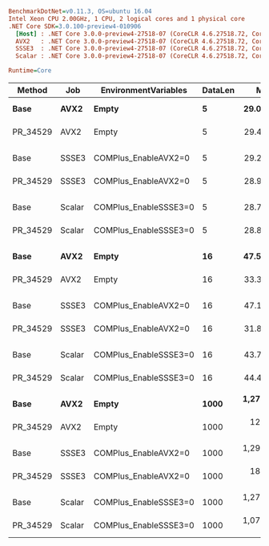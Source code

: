 ``` ini

BenchmarkDotNet=v0.11.3, OS=ubuntu 16.04
Intel Xeon CPU 2.00GHz, 1 CPU, 2 logical cores and 1 physical core
.NET Core SDK=3.0.100-preview4-010906
  [Host] : .NET Core 3.0.0-preview4-27518-07 (CoreCLR 4.6.27518.72, CoreFX 4.7.19.16310), 64bit RyuJIT
  AVX2   : .NET Core 3.0.0-preview4-27518-07 (CoreCLR 4.6.27518.72, CoreFX 4.7.19.16310), 64bit RyuJIT
  SSSE3  : .NET Core 3.0.0-preview4-27518-07 (CoreCLR 4.6.27518.72, CoreFX 4.7.19.16310), 64bit RyuJIT
  Scalar : .NET Core 3.0.0-preview4-27518-07 (CoreCLR 4.6.27518.72, CoreFX 4.7.19.16310), 64bit RyuJIT

Runtime=Core  

```
|   Method |    Job |  EnvironmentVariables | DataLen |        Mean |     Error |    StdDev | Ratio | RatioSD |
|--------- |------- |---------------------- |-------- |------------:|----------:|----------:|------:|--------:|
|     **Base** |   **AVX2** |                 **Empty** |       **5** |    **29.05 ns** | **0.1698 ns** | **0.1588 ns** |  **1.00** |    **0.00** |
| PR_34529 |   AVX2 |                 Empty |       5 |    29.42 ns | 0.1687 ns | 0.1578 ns |  1.01 |    0.01 |
|          |        |                       |         |             |           |           |       |         |
|     Base |  SSSE3 |  COMPlus_EnableAVX2=0 |       5 |    29.23 ns | 0.2020 ns | 0.1791 ns |  1.00 |    0.00 |
| PR_34529 |  SSSE3 |  COMPlus_EnableAVX2=0 |       5 |    28.96 ns | 0.5272 ns | 0.4673 ns |  0.99 |    0.02 |
|          |        |                       |         |             |           |           |       |         |
|     Base | Scalar | COMPlus_EnableSSSE3=0 |       5 |    28.74 ns | 0.1872 ns | 0.1751 ns |  1.00 |    0.00 |
| PR_34529 | Scalar | COMPlus_EnableSSSE3=0 |       5 |    28.89 ns | 0.2520 ns | 0.2104 ns |  1.00 |    0.01 |
|          |        |                       |         |             |           |           |       |         |
|     **Base** |   **AVX2** |                 **Empty** |      **16** |    **47.59 ns** | **0.3296 ns** | **0.3083 ns** |  **1.00** |    **0.00** |
| PR_34529 |   AVX2 |                 Empty |      16 |    33.37 ns | 0.6593 ns | 0.6167 ns |  0.70 |    0.01 |
|          |        |                       |         |             |           |           |       |         |
|     Base |  SSSE3 |  COMPlus_EnableAVX2=0 |      16 |    47.18 ns | 0.2378 ns | 0.2108 ns |  1.00 |    0.00 |
| PR_34529 |  SSSE3 |  COMPlus_EnableAVX2=0 |      16 |    31.87 ns | 0.1322 ns | 0.1172 ns |  0.68 |    0.00 |
|          |        |                       |         |             |           |           |       |         |
|     Base | Scalar | COMPlus_EnableSSSE3=0 |      16 |    43.79 ns | 0.9232 ns | 1.8438 ns |  1.00 |    0.00 |
| PR_34529 | Scalar | COMPlus_EnableSSSE3=0 |      16 |    44.49 ns | 0.2539 ns | 0.2120 ns |  0.98 |    0.06 |
|          |        |                       |         |             |           |           |       |         |
|     **Base** |   **AVX2** |                 **Empty** |    **1000** | **1,279.46 ns** | **5.7813 ns** | **5.4078 ns** |  **1.00** |    **0.00** |
| PR_34529 |   AVX2 |                 Empty |    1000 |   122.37 ns | 2.3510 ns | 2.4143 ns |  0.10 |    0.00 |
|          |        |                       |         |             |           |           |       |         |
|     Base |  SSSE3 |  COMPlus_EnableAVX2=0 |    1000 | 1,290.14 ns | 6.2599 ns | 5.5492 ns |  1.00 |    0.00 |
| PR_34529 |  SSSE3 |  COMPlus_EnableAVX2=0 |    1000 |   186.86 ns | 0.7510 ns | 0.7025 ns |  0.14 |    0.00 |
|          |        |                       |         |             |           |           |       |         |
|     Base | Scalar | COMPlus_EnableSSSE3=0 |    1000 | 1,279.13 ns | 4.6502 ns | 4.3498 ns |  1.00 |    0.00 |
| PR_34529 | Scalar | COMPlus_EnableSSSE3=0 |    1000 | 1,075.74 ns | 3.7765 ns | 3.5326 ns |  0.84 |    0.00 |
